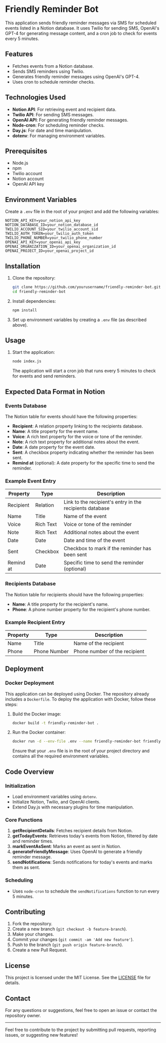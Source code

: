 # Friendly Reminder Bot

This application sends friendly reminder messages via SMS for scheduled events listed in a Notion database. It uses Twilio for sending SMS, OpenAI's GPT-4 for generating message content, and a cron job to check for events every 5 minutes.

## Features
- Fetches events from a Notion database.
- Sends SMS reminders using Twilio.
- Generates friendly reminder messages using OpenAI's GPT-4.
- Uses cron to schedule reminder checks.

## Technologies Used
- **Notion API**: For retrieving event and recipient data.
- **Twilio API**: For sending SMS messages.
- **OpenAI API**: For generating friendly reminder messages.
- **Node-cron**: For scheduling reminder checks.
- **Day.js**: For date and time manipulation.
- **dotenv**: For managing environment variables.

## Prerequisites
- Node.js
- npm
- Twilio account
- Notion account
- OpenAI API key

## Environment Variables
Create a `.env` file in the root of your project and add the following variables:
```env
NOTION_API_KEY=your_notion_api_key
NOTION_DATABASE_ID=your_notion_database_id
TWILIO_ACCOUNT_SID=your_twilio_account_sid
TWILIO_AUTH_TOKEN=your_twilio_auth_token
TWILIO_PHONE_NUMBER=your_twilio_phone_number
OPENAI_API_KEY=your_openai_api_key
OPENAI_ORGANIZATION_ID=your_openai_organization_id
OPENAI_PROJECT_ID=your_openai_project_id
```

## Installation
1. Clone the repository:
   ```sh
   git clone https://github.com/yourusername/friendly-reminder-bot.git
   cd friendly-reminder-bot
   ```
2. Install dependencies:
   ```sh
   npm install
   ```
3. Set up environment variables by creating a `.env` file (as described above).

## Usage
1. Start the application:
   ```sh
   node index.js
   ```
   The application will start a cron job that runs every 5 minutes to check for events and send reminders.

## Expected Data Format in Notion

### Events Database
The Notion table for events should have the following properties:

- **Recipient**: A relation property linking to the recipients database.
- **Name**: A title property for the event name.
- **Voice**: A rich text property for the voice or tone of the reminder.
- **Note**: A rich text property for additional notes about the event.
- **Date**: A date property for the event date.
- **Sent**: A checkbox property indicating whether the reminder has been sent.
- **Remind at** (optional): A date property for the specific time to send the reminder.

### Example Event Entry
| Property   | Type      | Description                                    |
|------------|-----------|------------------------------------------------|
| Recipient  | Relation  | Link to the recipient's entry in the recipients database |
| Name       | Title     | Name of the event                              |
| Voice      | Rich Text | Voice or tone of the reminder                  |
| Note       | Rich Text | Additional notes about the event               |
| Date       | Date      | Date and time of the event                     |
| Sent       | Checkbox  | Checkbox to mark if the reminder has been sent |
| Remind at  | Date      | Specific time to send the reminder (optional)  |

### Recipients Database
The Notion table for recipients should have the following properties:

- **Name**: A title property for the recipient's name.
- **Phone**: A phone number property for the recipient's phone number.

### Example Recipient Entry
| Property | Type        | Description               |
|----------|-------------|---------------------------|
| Name     | Title       | Name of the recipient     |
| Phone    | Phone Number| Phone number of the recipient |

## Deployment

### Docker Deployment
This application can be deployed using Docker. The repository already includes a `Dockerfile`. To deploy the application with Docker, follow these steps:

1. Build the Docker image:
    ```sh
    docker build -t friendly-reminder-bot .
    ```

2. Run the Docker container:
    ```sh
    docker run -d --env-file .env --name friendly-reminder-bot friendly-reminder-bot
    ```

   Ensure that your `.env` file is in the root of your project directory and contains all the required environment variables.

## Code Overview

### Initialization
- Load environment variables using `dotenv`.
- Initialize Notion, Twilio, and OpenAI clients.
- Extend Day.js with necessary plugins for time manipulation.

### Core Functions
1. **getRecipientDetails**: Fetches recipient details from Notion.
2. **getTodayEvents**: Retrieves today's events from Notion, filtered by date and reminder times.
3. **markEventAsSent**: Marks an event as sent in Notion.
4. **generateFriendlyMessage**: Uses OpenAI to generate a friendly reminder message.
5. **sendNotifications**: Sends notifications for today's events and marks them as sent.

### Scheduling
- Uses `node-cron` to schedule the `sendNotifications` function to run every 5 minutes.

## Contributing
1. Fork the repository.
2. Create a new branch (`git checkout -b feature-branch`).
3. Make your changes.
4. Commit your changes (`git commit -am 'Add new feature'`).
5. Push to the branch (`git push origin feature-branch`).
6. Create a new Pull Request.

## License
This project is licensed under the MIT License. See the [LICENSE](LICENSE) file for details.

## Contact
For any questions or suggestions, feel free to open an issue or contact the repository owner.

---

Feel free to contribute to the project by submitting pull requests, reporting issues, or suggesting new features!
